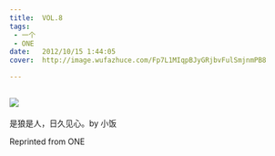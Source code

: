 ```yaml
---
title:	VOL.8
tags:
 - 一个
 - ONE
date:	2012/10/15 1:44:05
cover:	http://image.wufazhuce.com/Fp7L1MIqpBJyGRjbvFulSmjnmPB8

---
```

![](http://image.wufazhuce.com/Fp7L1MIqpBJyGRjbvFulSmjnmPB8)
---

是狼是人，日久见心。by 小饭
 
Reprinted from ONE
